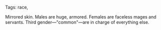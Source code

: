 Tags: race, 

Mirrored skin. Males are huge, armored. Females are faceless mages and servants. Third gender—"common"—are in charge of everything else.
